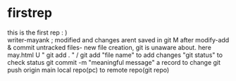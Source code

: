 # firstrep
this is the first rep : ) <br>
writer-mayank ; modified and changes arent saved in git                  M
after modify-add & commit
untracked files- new file creation, git is unaware about. here may.html  U
" git add . " / git add "file name"                                          to add changes
"git status"                                                             to check status
git commit -m "meaningful message"                                      a record to change
git push origin main                                                    local repo(pc) to remote repo(git repo)
